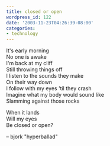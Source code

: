 ```yaml
---
title: closed or open
wordpress_id: 122
date: '2003-11-23T04:26:39-08:00'
categories:
- technology
---
```

It's early morning<br>
No one is awake<br>
I'm back at my cliff<br>
Still throwing things off<br>
I listen to the sounds they make<br>
On their way down<br>
I follow with my eyes 'til they crash<br>
Imagine what my body would sound like<br>
Slamming against those rocks

When it lands<br>
Will my eyes<br>
Be closed or open?

– bjork "hyperballad"
